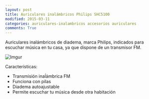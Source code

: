 ```yaml
---
layout: post
title: Auriculares inalámbricos Philips SHC5100
modified: 2015-03-11
categories: auriculares-inalambricos accesorios auriculares
comments: True
---
```


Auriculares inalámbricos de diadema,  marca Philips, indicados para escuchar música en tu casa, ya que dispone de un transmisor FM.

![Imgur](http://i.imgur.com/OrY0CCQ.jpg?1 "Auriculares inalambricos Philips")

Características:

 - Transmisión inaĺámbrica FM
 - Funciona con pilas
 - Diadema autoajustable
 - Permite escuchar tu música desde otra habitación

